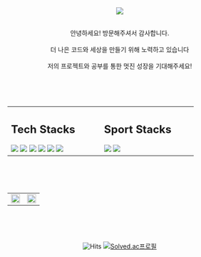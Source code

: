 <div align="center">
  <img src="https://capsule-render.vercel.app/api?type=waving&color=gradient&height=220&section=header&text=Jeonghwan%20&fontSize=50">
  <br/>
  <br/>
  <p align="center">
    안녕하세요! 방문해주셔서 감사합니다.
    <br/>
    <br/>
    더 나은 코드와 세상을 만들기 위해 노력하고 있습니다
    <br/>
    <br/>
    저의 프로젝트와 공부를 통한 멋진 성장을 기대해주세요!
  </p>
  <br/>
  <br/>
  <br/>
  <table style="width: 100%; border: none;">
    <tr>
      <td style="width: 40%; vertical-align: top;">
        <h2>Tech Stacks</h2>
        <img src="https://img.shields.io/badge/python-3776AB?style=for-the-badge&logo=python&logoColor=white">
        <img src="https://img.shields.io/badge/Django-092E20?style=for-the-badge&logo=django&logoColor=white&color=green">
        <img src="https://img.shields.io/badge/html5-E34F26?style=for-the-badge&logo=html5&logoColor=white"> 
        <img src="https://img.shields.io/badge/css-1572B6?style=for-the-badge&logo=css3&logoColor=white"> 
        <img src="https://img.shields.io/badge/MySQL-4479A1?style=for-the-badge&logo=mysql&logoColor=white">
        <img src="https://img.shields.io/badge/javascript-F7DF1E?style=for-the-badge&logo=javascript&logoColor=white">
      </td>
      <td style="width: 40%; vertical-align: top;">
        <h2>Sport Stacks</h2>
        <img src="https://img.shields.io/badge/Football-2DA9D7?style=for-the-badge&logo=Nike&logoColor=white"> 
        <img src="https://img.shields.io/badge/walking-F8991C?style=for-the-badge&logo=Nike&logoColor=white">
        <!-- 다른 스포츠 스택 이미지들 -->
      </td>
    </tr>
  </table>
  
  <br/>
  <br/>
  <br/>
  
  <table style="width: 100%; border: none;">
    <tr>
      <td align="center" style="width: 50%; vertical-align: bottom;">
        <img src="https://github-readme-stats.vercel.app/api?username=skysky44&show_icons=true&theme=buefy" width="100%">
      </td>
      <td align="center" style="width: 50%; vertical-align: top;">
        <img src="https://github-readme-stats.vercel.app/api/top-langs/?username=skysky44&layout=compact&theme=buefy" width="100%">
      </td>
    </tr>
  </table>

  <br/>
  <br/>
  <br/>
  
  ![Hits](https://hits.seeyoufarm.com/api/count/incr/badge.svg?url=https%3A%2F%2Fgithub.com%2Fskysky44&count_bg=%23CD8FEE&title_bg=%238A39B2&icon=&icon_color=%23E7E7E7&title=hits&edge_flat=true)
  [![Solved.ac프로필](http://mazassumnida.wtf/api/mini/generate_badge?boj=baek5251)](https://solved.ac/baek5251)
</div>
